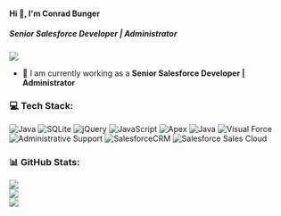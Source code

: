 #### Hi 👋, I'm Conrad Bunger
##### **Senior Salesforce Developer | Administrator**

[![](https://visitcount.itsvg.in/api?id=conradbunger724&icon=0&color=9)](https://visitcount.itsvg.in)

- 🔭 I am currently working as a **Senior Salesforce Developer | Administrator**

### 💻 Tech Stack:
![Java](https://img.shields.io/badge/java-%23ED8B00.svg?style=flat&logo=java&logoColor=white) ![SQLite](https://img.shields.io/badge/sqlite-%2307405e.svg?style=flat&logo=sqlite&logoColor=white) ![jQuery](https://img.shields.io/badge/jquery-%230769AD.svg?style=flat&logo=jquery&logoColor=white) ![JavaScript](https://img.shields.io/badge/javascript-%23323330.svg?style=flat&logo=javascript&logoColor=%23F7DF1E) ![Apex](https://img.shields.io/badge/Apex-1997B5&?logo=Apex&logoColor=white&style=flat) ![Java](https://img.shields.io/badge/Java-%23ED8B00.svg?style=flat&logo=java&logoColor=white) ![Visual Force](https://img.shields.io/badge/VisualForce-0078d7.svg?style=flat&logo=Visual-Force&logoColor=white) ![Administrative Support](https://img.shields.io/badge/Administrative-Support-007ACC?style=flat&logo=AdministrativeSupport&logoColor=white) ![SalesforceCRM](https://img.shields.io/badge/Salesforce-CRM?style=flat&logo=Salesforce-CRM&logoColor=white) ![Salesforce Sales Cloud](https://img.shields.io/badge/SalesforceSalesCloud-%23B7178C.svg?style=flat&logo=Salesforce-Sales-Cloud&logoColor=white)



### 📊 GitHub Stats:
![](https://github-readme-stats.vercel.app/api?username=conradbunger724&theme=radical&hide_border=false&include_all_commits=false&count_private=false)<br/>
![](https://github-readme-streak-stats.herokuapp.com/?user=conradbunger724&theme=radical&hide_border=false)<br/>
![](https://github-readme-stats.vercel.app/api/top-langs/?username=conradbunger724&theme=radical&hide_border=false&include_all_commits=false&count_private=false&layout=compact)

